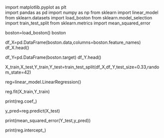 import matplotlib.pyplot as plt                             
import pandas as pd
import numpy as np
from sklearn import linear_model
from sklearn.datasets import load_boston
from sklearn.model_selection import train_test_split
from sklearn.metrics import mean_squared_error

boston=load_boston()
boston

df_X=pd.DataFrame(boston.data,columns=boston.feature_names)
df_X.head()

df_Y=pd.DataFrame(boston.target)
df_Y.head()

X_train,X_test,Y_train,Y_test=train_test_split(df_X,df_Y,test_size=0.33,random_state=42)

reg=linear_model.LinearRegression()

reg.fit(X_train,Y_train)

print(reg.coef_) 

y_pred=reg.predict(X_test)

print(mean_squared_error(Y_test,y_pred))

print(reg.intercept_)


